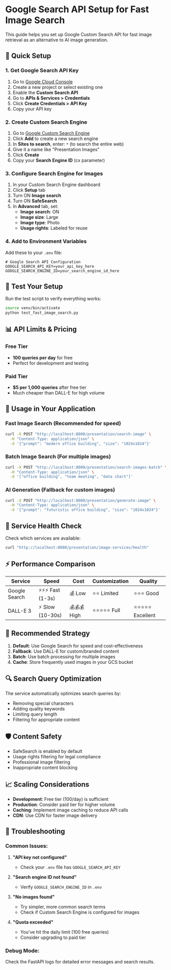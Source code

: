 # Google Search API Setup for Fast Image Search

This guide helps you set up Google Custom Search API for fast image retrieval as an alternative to AI image generation.

## 🚀 Quick Setup

### 1. Get Google Search API Key

1. Go to [Google Cloud Console](https://console.cloud.google.com/)
2. Create a new project or select existing one
3. Enable the **Custom Search API**
4. Go to **APIs & Services > Credentials**
5. Click **Create Credentials > API Key**
6. Copy your API key

### 2. Create Custom Search Engine

1. Go to [Google Custom Search Engine](https://cse.google.com/cse/)
2. Click **Add** to create a new search engine
3. In **Sites to search**, enter: `*` (to search the entire web)
4. Give it a name like "Presentation Images"
5. Click **Create**
6. Copy your **Search Engine ID** (cx parameter)

### 3. Configure Search Engine for Images

1. In your Custom Search Engine dashboard
2. Click **Setup** tab
3. Turn ON **Image search**
4. Turn ON **SafeSearch**
5. In **Advanced** tab, set:
   - **Image search**: ON
   - **Image size**: Large
   - **Image type**: Photo
   - **Usage rights**: Labeled for reuse

### 4. Add to Environment Variables

Add these to your `.env` file:

```env
# Google Search API Configuration
GOOGLE_SEARCH_API_KEY=your_api_key_here
GOOGLE_SEARCH_ENGINE_ID=your_search_engine_id_here
```

## 🧪 Test Your Setup

Run the test script to verify everything works:

```bash
source venv/bin/activate
python test_fast_image_search.py
```

## 📊 API Limits & Pricing

### Free Tier
- **100 queries per day** for free
- Perfect for development and testing

### Paid Tier
- **$5 per 1,000 queries** after free tier
- Much cheaper than DALL-E for high volume

## 🎯 Usage in Your Application

### Fast Image Search (Recommended for speed)
```bash
curl -X POST "http://localhost:8000/presentation/search-image" \
  -H "Content-Type: application/json" \
  -d '{"prompt": "modern office building", "size": "1024x1024"}'
```

### Batch Image Search (For multiple images)
```bash
curl -X POST "http://localhost:8000/presentation/search-images-batch" \
  -H "Content-Type: application/json" \
  -d '["office building", "team meeting", "data chart"]'
```

### AI Generation (Fallback for custom images)
```bash
curl -X POST "http://localhost:8000/presentation/generate-image" \
  -H "Content-Type: application/json" \
  -d '{"prompt": "futuristic office building", "size": "1024x1024"}'
```

## 🔧 Service Health Check

Check which services are available:

```bash
curl "http://localhost:8000/presentation/image-services/health"
```

## ⚡ Performance Comparison

| Service | Speed | Cost | Customization | Quality |
|---------|-------|------|---------------|---------|
| Google Search | ⚡⚡⚡ Fast (1-3s) | 💰 Low | ⭐⭐ Limited | ⭐⭐⭐ Good |
| DALL-E 3 | ⚡ Slow (10-30s) | 💰💰💰 High | ⭐⭐⭐⭐⭐ Full | ⭐⭐⭐⭐⭐ Excellent |

## 🎯 Recommended Strategy

1. **Default**: Use Google Search for speed and cost-effectiveness
2. **Fallback**: Use DALL-E for custom/branded content
3. **Batch**: Use batch processing for multiple images
4. **Cache**: Store frequently used images in your GCS bucket

## 🔍 Search Query Optimization

The service automatically optimizes search queries by:
- Removing special characters
- Adding quality keywords
- Limiting query length
- Filtering for appropriate content

## 🛡️ Content Safety

- SafeSearch is enabled by default
- Usage rights filtering for legal compliance
- Professional image filtering
- Inappropriate content blocking

## 📈 Scaling Considerations

- **Development**: Free tier (100/day) is sufficient
- **Production**: Consider paid tier for higher volume
- **Caching**: Implement image caching to reduce API calls
- **CDN**: Use CDN for faster image delivery

## 🔧 Troubleshooting

### Common Issues:

1. **"API key not configured"**
   - Check your `.env` file has `GOOGLE_SEARCH_API_KEY`

2. **"Search engine ID not found"**
   - Verify `GOOGLE_SEARCH_ENGINE_ID` in `.env`

3. **"No images found"**
   - Try simpler, more common search terms
   - Check if Custom Search Engine is configured for images

4. **"Quota exceeded"**
   - You've hit the daily limit (100 free queries)
   - Consider upgrading to paid tier

### Debug Mode:
Check the FastAPI logs for detailed error messages and search results.